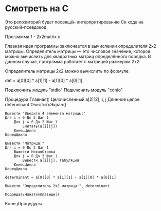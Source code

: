 # Cмотреть на С

Это репозиторий будет посвящён интерпритированию Си кода на русский-псевдокод 

Программа 1 - 2х2matrix.c 


Главная идея программы заключается в вычислении определителя 2x2 матрицы. Определитель матрицы — это числовое значение, которое можно вычислить для квадратных матриц определённого порядка. В данном случае, программа работает с матрицей размером 2x2.

Определитель матрицы 2x2 можно вычислить по формуле:

det = a[0][0] * a[1][1] - a[1][0] * a[0][1]

Подключить модуль "stdio"
Подключить модуль "conio"

Процедура Главная()
    Целочисленный a[2][2], i, j
    Длинное целое determinant
    ОчиститьЭкран()

    Вывести "Введите 4 элемента матрицы:"
    Для i = 0 До 2 Шаг 1
        Для j = 0 До 2 Шаг 1
            Считать(a[i][j])
        КонецЦикла
    КонецЦикла

    Вывести "Матрица:"
    Для i = 0 До 2 Шаг 1
        Вывести НоваяСтрока
        Для j = 0 До 2 Шаг 1
            Вывести a[i][j], табуляция
        КонецЦикла
    КонецЦикла

    determinant = a[0][0] * a[1][1] - a[1][0] * a[0][1]

    Вывести "Определитель 2x2 матрицы:", determinant

    ПодождатьНажатияКлавиши()
КонецПроцедуры
